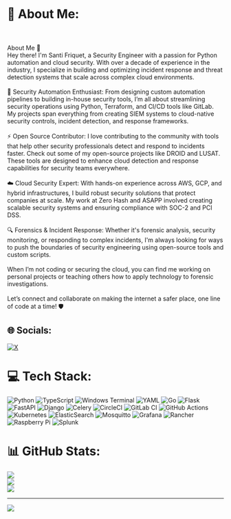 # 💫 About Me:
<br><br>About Me 🚀<br>Hey there! I'm Santi Friquet, a Security Engineer with a passion for Python automation and cloud security. With over a decade of experience in the industry, I specialize in building and optimizing incident response and threat detection systems that scale across complex cloud environments.<br><br>🔐 Security Automation Enthusiast: From designing custom automation pipelines to building in-house security tools, I’m all about streamlining security operations using Python, Terraform, and CI/CD tools like GitLab. My projects span everything from creating SIEM systems to cloud-native security controls, incident detection, and response frameworks.<br><br>⚡ Open Source Contributor: I love contributing to the community with tools that help other security professionals detect and respond to incidents faster. Check out some of my open-source projects like DROID and LUSAT. These tools are designed to enhance cloud detection and response capabilities for security teams everywhere.<br><br>☁️ Cloud Security Expert: With hands-on experience across AWS, GCP, and hybrid infrastructures, I build robust security solutions that protect companies at scale. My work at Zero Hash and ASAPP involved creating scalable security systems and ensuring compliance with SOC-2 and PCI DSS.<br><br>🔍 Forensics & Incident Response: Whether it's forensic analysis, security monitoring, or responding to complex incidents, I'm always looking for ways to push the boundaries of security engineering using open-source tools and custom scripts.<br><br>When I’m not coding or securing the cloud, you can find me working on personal projects or teaching others how to apply technology to forensic investigations.<br><br>Let’s connect and collaborate on making the internet a safer place, one line of code at a time! 🛡️


## 🌐 Socials:
[![X](https://img.shields.io/badge/X-black.svg?logo=X&logoColor=white)](https://x.com/friquetito) 

# 💻 Tech Stack:
![Python](https://img.shields.io/badge/python-3670A0?style=for-the-badge&logo=python&logoColor=ffdd54) ![TypeScript](https://img.shields.io/badge/typescript-%23007ACC.svg?style=for-the-badge&logo=typescript&logoColor=white) ![Windows Terminal](https://img.shields.io/badge/Windows%20Terminal-%234D4D4D.svg?style=for-the-badge&logo=windows-terminal&logoColor=white) ![YAML](https://img.shields.io/badge/yaml-%23ffffff.svg?style=for-the-badge&logo=yaml&logoColor=151515) ![Go](https://img.shields.io/badge/go-%2300ADD8.svg?style=for-the-badge&logo=go&logoColor=white) ![Flask](https://img.shields.io/badge/flask-%23000.svg?style=for-the-badge&logo=flask&logoColor=white) ![FastAPI](https://img.shields.io/badge/FastAPI-005571?style=for-the-badge&logo=fastapi) ![Django](https://img.shields.io/badge/django-%23092E20.svg?style=for-the-badge&logo=django&logoColor=white) ![Celery](https://img.shields.io/badge/celery-%23a9cc54.svg?style=for-the-badge&logo=celery&logoColor=ddf4a4) ![CircleCI](https://img.shields.io/badge/circleci-%23161616.svg?style=for-the-badge&logo=circleci&logoColor=white) ![GitLab CI](https://img.shields.io/badge/gitlab%20CI-%23181717.svg?style=for-the-badge&logo=gitlab&logoColor=white) ![GitHub Actions](https://img.shields.io/badge/github%20actions-%232671E5.svg?style=for-the-badge&logo=githubactions&logoColor=white) ![Kubernetes](https://img.shields.io/badge/kubernetes-%23326ce5.svg?style=for-the-badge&logo=kubernetes&logoColor=white) ![ElasticSearch](https://img.shields.io/badge/-ElasticSearch-005571?style=for-the-badge&logo=elasticsearch) ![Mosquitto](https://img.shields.io/badge/mosquitto-%233C5280.svg?style=for-the-badge&logo=eclipsemosquitto&logoColor=white) ![Grafana](https://img.shields.io/badge/grafana-%23F46800.svg?style=for-the-badge&logo=grafana&logoColor=white) ![Rancher](https://img.shields.io/badge/rancher-%230075A8.svg?style=for-the-badge&logo=rancher&logoColor=white) ![Raspberry Pi](https://img.shields.io/badge/-RaspberryPi-C51A4A?style=for-the-badge&logo=Raspberry-Pi) ![Splunk](https://img.shields.io/badge/splunk-%23000000.svg?style=for-the-badge&logo=splunk&logoColor=white)
# 📊 GitHub Stats:
![](https://github-readme-stats.vercel.app/api?username=Stuxend&theme=dark&hide_border=true&include_all_commits=false&count_private=false)<br/>
![](https://github-readme-streak-stats.herokuapp.com/?user=Stuxend&theme=dark&hide_border=true)<br/>
![](https://github-readme-stats.vercel.app/api/top-langs/?username=Stuxend&theme=dark&hide_border=true&include_all_commits=false&count_private=false&layout=compact)

---
[![](https://visitcount.itsvg.in/api?id=Stuxend&icon=0&color=0)](https://visitcount.itsvg.in)

<!-- Proudly created with GPRM ( https://gprm.itsvg.in ) -->
